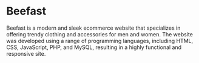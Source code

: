 # Beefast
Beefast is a modern and sleek ecommerce website that specializes in offering trendy clothing and accessories for men and women. The website was developed using a range of programming languages, including HTML, CSS, JavaScript, PHP, and MySQL, resulting in a highly functional and responsive site.

